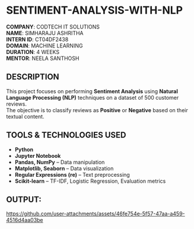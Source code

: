 # SENTIMENT-ANALYSIS-WITH-NLP


**COMPANY**: CODTECH IT SOLUTIONS  
**NAME**: SIMHARAJU ASHRITHA  
**INTERN ID**: CT04DF2438  
**DOMAIN**: MACHINE LEARNING  
**DURATION**: 4 WEEKS  
**MENTOR**: NEELA SANTHOSH  

## DESCRIPTION

This project focuses on performing **Sentiment Analysis** using **Natural Language Processing (NLP)** techniques on a dataset of 500 customer reviews.  
The objective is to classify reviews as **Positive** or **Negative** based on their textual content.

## TOOLS & TECHNOLOGIES USED

- **Python**
- **Jupyter Notebook**
- **Pandas, NumPy** – Data manipulation
- **Matplotlib, Seaborn** – Data visualization
- **Regular Expressions (re)** – Text preprocessing
- **Scikit-learn** – TF-IDF, Logistic Regression, Evaluation metrics


## OUTPUT:
https://github.com/user-attachments/assets/46fe754e-5f57-47aa-a459-4516d4aa03be


